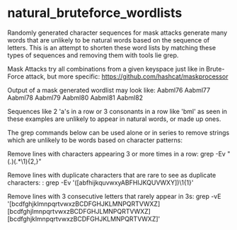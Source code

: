 # natural_bruteforce_wordlists

Randomly generated character sequences for mask attacks generate many words that are unlikely to be natural words based on the sequence of letters. This is an attempt to shorten these word lists by matching these types of sequences and removing them with tools lie grep.

Mask Attacks try all combinations from a given keyspace just like in Brute-Force attack, but more specific:
https://github.com/hashcat/maskprocessor

Output of a mask generated wordlist may look like:
Aabml76
Aabml77
Aabml78
Aabml79
Aabml80
Aabml81
Aabml82

Sequences like 2 'a's in a row or 3 consonants in a row like 'bml' as seen in these examples are unlikely to appear in natural words, or made up ones. 

The grep commands below can be used alone or in series to remove strings which are unlikely to be words based on character patterns:

Remove lines with characters appearing 3 or more times in a row: 
grep -Ev "(.)(.*\1){2,}"

Remove lines with duplicate characters that are rare to see as duplicate characters: : 
grep -Ev '([abfhijkquvwxyABFHIJKQUVWXY])\1{1}'

Remove lines with 3 consecutive letters that rarely appear in 3s: 
grep -vE '[bcdfghjklmnpqrtvwxzBCDFGHJKLMNPQRTVWXZ][bcdfghjlmnpqrtvwxzBCDFGHJLMNPQRTVWXZ][bcdfghjklmnpqrtvwxzBCDFGHJKLMNPQRTVWXZ]'
